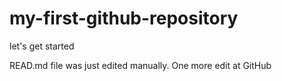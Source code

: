 # my-first-github-repository
let's get started 

READ.md file was just edited manually. One more edit at GitHub
